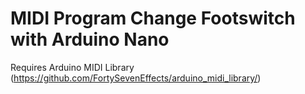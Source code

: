 # MIDI Program Change Footswitch with Arduino Nano

Requires Arduino MIDI Library (https://github.com/FortySevenEffects/arduino_midi_library/)
